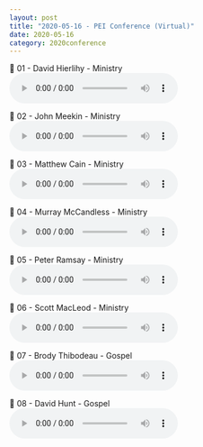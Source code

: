 ```yaml
---
layout: post
title: "2020-05-16 - PEI Conference (Virtual)"
date: 2020-05-16
category: 2020conference
---
```


<p>
🎵 01 - David Hierlihy - Ministry <br>
<audio controls>
  <source src="https://archive.org/download/2020-gospel-conference-audio/2020-05-16%20-%20PEI%20Conference%20%28Virtual%29/1-David-Hierlihy-Ministry.mp3" type="audio/mpeg">
  Your browser does not support the audio element.
</audio>
</p>
<p>
🎵 02 - John Meekin - Ministry <br>
<audio controls>
  <source src="https://archive.org/download/2020-gospel-conference-audio/2020-05-16%20-%20PEI%20Conference%20%28Virtual%29/2-John-Meekin-Ministry.mp3" type="audio/mpeg">
  Your browser does not support the audio element.
</audio>
</p>
<p>
🎵 03 - Matthew Cain - Ministry <br>
<audio controls>
  <source src="https://archive.org/download/2020-gospel-conference-audio/2020-05-16%20-%20PEI%20Conference%20%28Virtual%29/3-Matthew-Cain-Ministry.mp3" type="audio/mpeg">
  Your browser does not support the audio element.
</audio>
</p>
<p>
🎵 04 - Murray McCandless - Ministry <br>
<audio controls>
  <source src="https://archive.org/download/2020-gospel-conference-audio/2020-05-16%20-%20PEI%20Conference%20%28Virtual%29/4-Murray-McCandless-Ministry.mp3" type="audio/mpeg">
  Your browser does not support the audio element.
</audio>
</p>
<p>
🎵 05 - Peter Ramsay - Ministry <br>
<audio controls>
  <source src="https://archive.org/download/2020-gospel-conference-audio/2020-05-16%20-%20PEI%20Conference%20%28Virtual%29/5-Peter-Ramsay-Ministry.mp3" type="audio/mpeg">
  Your browser does not support the audio element.
</audio>
</p>
<p>
🎵 06 - Scott MacLeod - Ministry <br>
<audio controls>
  <source src="https://archive.org/download/2020-gospel-conference-audio/2020-05-16%20-%20PEI%20Conference%20%28Virtual%29/6-Scott-MacLeod-Ministry.mp3" type="audio/mpeg">
  Your browser does not support the audio element.
</audio>
</p>
<p>
🎵 07 - Brody Thibodeau - Gospel <br>
<audio controls>
  <source src="https://archive.org/download/2020-gospel-conference-audio/2020-05-16%20-%20PEI%20Conference%20%28Virtual%29/7-Brody-Thibodeau-Gospel.mp3" type="audio/mpeg">
  Your browser does not support the audio element.
</audio>
</p>
<p>
🎵 08 - David Hunt - Gospel <br>
<audio controls>
  <source src="https://archive.org/download/2020-gospel-conference-audio/2020-05-16%20-%20PEI%20Conference%20%28Virtual%29/8-David-Hunt-Gospel.mp3" type="audio/mpeg">
  Your browser does not support the audio element.
</audio>
</p>
